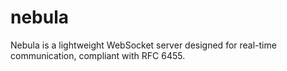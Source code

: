 # nebula
Nebula is a lightweight WebSocket server designed for real-time communication, compliant with RFC 6455. 
